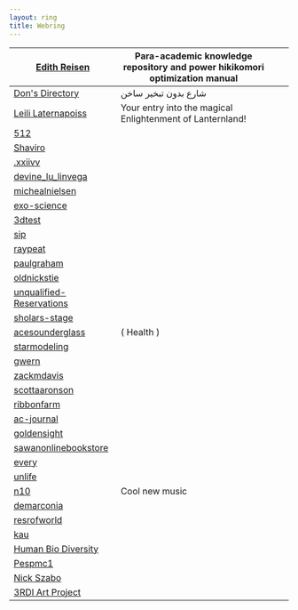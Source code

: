 ```yaml
---
layout: ring
title: Webring
---
```


| [Edith Reisen](http://reisen.netlify.app/)                                                                                                                     | Para-academic knowledge repository and power hikikomori optimization manual |     |     |
| -------------------------------------------------------------------------------------------------------------------------------------------------------------- | --------------------------------------------------------------------------- | --- | --- |
| [Don's Directory](http://dons.directory/)                                                                                                                      | شارع بدون تبخير ساخن                                                        |     |     |
| [Leili Laternapoiss](https://leili.netlify.app/)                                                                                                               | Your entry into the magical Enlightenment of Lanternland!                   |     |     |
| [512]( https://512kb.club/ )                                                                                                                                   |                                                                             |     |     |
| [Shaviro](http://shaviro.com/Othertexts/articles.html )                                                                                                        |                                                                             |     |     |
| [.xxiivv](https://wiki.xxiivv.com/site/home.html)                                                                                                              |                                                                             |     |     |
| [devine_lu_linvega](https://wiki.xxiivv.com/site/devine_lu_linvega.html)                                                                                       |                                                                             |     |     |
| [michealnielsen](https://michaelnielsen.org/)                                                                                                                  |                                                                             |     |     |
| [exo-science](http://exo-science.com/#)                                                                                                                        |                                                                             |     |     |
| [3dtest](https://3dtestosterone.net/)                                                                                                                          |                                                                             |     |     |
| [sip](https://sip.neocities.org/)                                                                                                                              |                                                                             |     |     |
| [raypeat](https://raypeat.com/)                                                                                                                                |                                                                             |     |     |
| [paulgraham](https://paulgraham.com/index.html)                                                                                                                |                                                                             |     |     |
| [oldnickstie](https://oldnicksite.wordpress.com/)                                                                                                              |                                                                             |     |     |
| [unqualified-Reservations](https://www.unqualified-reservations.org/)                                                                                          |                                                                             |     |     |
| [sholars-stage](https://scholars-stage.org/)                                                                                                                   |                                                                             |     |     |
| [acesounderglass](https://acesounderglass.com/)                                                                                                                | ( Health )                                                                  |     |     |
| [starmodeling](https://statmodeling.stat.columbia.edu/)                                                                                                        |                                                                             |     |     |
| [gwern](https://gwern.net/)                                                                                                                                    |                                                                             |     |     |
| [zackmdavis](http://zackmdavis.net/blog/)                                                                                                                      |                                                                             |     |     |
| [scottaaronson](https://scottaaronson.blog/)                                                                                                                   |                                                                             |     |     |
| [ribbonfarm](https://www.ribbonfarm.com/)                                                                                                                      |                                                                             |     |     |
| [ac-journal](https://ac-journal.org/journal/vol6/iss3/responses/attias/index.html)                                                                             |                                                                             |     |     |
| [goldensight](https://goldenlight.mirror.xyz/)                                                                                                                 |                                                                             |     |     |
| [sawanonlinebookstore](https://www.sawanonlinebookstore.com/category/151-akbar-birbal-storiessrsltid=AfmBOopUZUNeQQVAjYaE4bJFN90xTO4GeUXw4T3-BeNejNnIUgIES1Hu) |                                                                             |     |     |
| [every](https://every.sdf.org/?ref=deadsimplesites)                                                                                                            |                                                                             |     |     |
| [unlife](https://unlife.nyx.land/)                                                                                                                             |                                                                             |     |     |
| [n10](https://n10.as/)                                                                                                                                         | Cool new music                                                              |     |     |
| [demarconia](http://www.demarconia.com/)                                                                                                                       |                                                                             |     |     |
| [resrofworld](https://restofworld.org/series/digital-divinity/)                                                                                                |                                                                             |     |     |
| [kau](https://kau.sh/blog/)                                                                                                                                    |                                                                             |     |     |
| [Human Bio Diversity](https://www.humanbiologicaldiversity.com/)                                                                                               |                                                                             |     |     |
| [Pespmc1](http://pespmc1.vub.ac.be/)                                                                                                                           |                                                                             |     |     |
| [Nick Szabo](https://www.fon.hum.uva.nl/rob/Courses/InformationInSpeech/CDROM/Literature/LOTwinterschool2006/szabo.best.vwh.net/index.html)                    |                                                                             |     |     |
| [3RDI Art Project](https://www.3rdi.me/)                                                                                                                                                               |                                                                             |     |     |